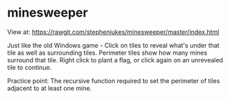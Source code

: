 # minesweeper

View at: https://rawgit.com/stephenjukes/minesweeper/master/index.html

Just like the old Windows game - Click on tiles to reveal what's under that tile as well as surrounding tiles. Perimeter tiles show how many mines surround that tile. Right click to plant a flag, or click again on an unrevealed tile to continue.

Practice point: The recursive function required to set the perimeter of tiles adjacent to at least one mine.
